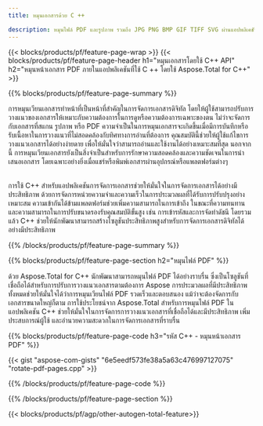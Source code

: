 ```yaml
---
title: หมุนเอกสารด้วย C ++ 

description: หมุนไฟล์ PDF และรูปภาพ รวมถึง JPG PNG BMP GIF TIFF SVG ผ่านแอปพลิเคชัน C++ ของคุณ
---
```


{{< blocks/products/pf/feature-page-wrap >}}
{{< blocks/products/pf/feature-page-header h1="หมุนเอกสารโดยใช้ C++ API" h2="หมุนหน้าเอกสาร PDF ภายในแอปพลิเคชันที่ใช้ C ++ โดยใช้ Aspose.Total for C++" >}}

{{% blocks/products/pf/feature-page-summary %}}

การหมุนเวียนเอกสารทำหน้าที่เป็นหน้าที่สำคัญในการจัดการเอกสารดิจิทัล โดยให้ผู้ใช้สามารถปรับการวางแนวของเอกสารให้เหมาะกับความต้องการในการดูหรือความต้องการเฉพาะของตน ไม่ว่าจะจัดการกับเอกสารที่สแกน รูปภาพ หรือ PDF ความจำเป็นในการหมุนเอกสารจะเกิดขึ้นเมื่อมีการบันทึกหรือรับเนื้อหาในการวางแนวที่ไม่สอดคล้องกับทิศทางการอ่านที่ต้องการ คุณสมบัตินี้ช่วยให้ผู้ใช้แก้ไขการวางแนวเอกสารได้อย่างง่ายดาย เพื่อให้มั่นใจว่าสามารถอ่านและใช้งานได้อย่างเหมาะสมที่สุด นอกจากนี้ การหมุนเวียนเอกสารยังเป็นสิ่งจำเป็นสำหรับการรักษาความสอดคล้องและความชัดเจนในการนำเสนอเอกสาร โดยเฉพาะอย่างยิ่งเมื่อแชร์หรือพิมพ์เอกสารผ่านอุปกรณ์หรือแพลตฟอร์มต่างๆ <br /><br />

การใช้ C++ สำหรับแอปพลิเคชันการจัดการเอกสารช่วยให้มั่นใจในการจัดการเอกสารได้อย่างมีประสิทธิภาพ ด้วยการจัดการหน่วยความจำและความเร็วในการประมวลผลที่ได้รับการปรับปรุงอย่างเหมาะสม ความเข้ากันได้ข้ามแพลตฟอร์มช่วยเพิ่มความสามารถในการเข้าถึง ในขณะที่ความทนทานและความสามารถในการปรับขนาดรองรับคุณสมบัติขั้นสูง เช่น การเข้ารหัสและการจัดทำดัชนี โดยรวมแล้ว C++ ช่วยให้นักพัฒนาสามารถสร้างโซลูชันประสิทธิภาพสูงสำหรับการจัดการเอกสารดิจิทัลได้อย่างมีประสิทธิภาพ

{{% /blocks/products/pf/feature-page-summary  %}}


{{% blocks/products/pf/feature-page-section  h2="หมุนไฟล์ PDF" %}}

ด้วย Aspose.Total for C++ นักพัฒนาสามารถหมุนไฟล์ PDF ได้อย่างราบรื่น ซึ่งเป็นโซลูชันที่เชื่อถือได้สำหรับการปรับการวางแนวเอกสารตามต้องการ Aspose การประมวลผลที่มีประสิทธิภาพทั้งหมดช่วยให้มั่นใจได้ว่าการหมุนเวียนไฟล์ PDF รวดเร็วและตอบสนอง แม้ว่าจะต้องจัดการกับเอกสารขนาดใหญ่ก็ตาม การใช้ประโยชน์จาก Aspose.Total สำหรับการหมุนไฟล์ PDF ในแอปพลิเคชัน C++ ช่วยให้มั่นใจในการจัดการการวางแนวเอกสารที่เชื่อถือได้และมีประสิทธิภาพ เพิ่มประสบการณ์ผู้ใช้ และอำนวยความสะดวกในการจัดการเอกสารที่ราบรื่น

{{% blocks/products/pf/feature-page-code h3="รหัส C++ - หมุนหน้าเอกสาร PDF" %}}

{{< gist "aspose-com-gists" "6e5eedf573fe38a5a63c476997127075" "rotate-pdf-pages.cpp" >}}

{{% /blocks/products/pf/feature-page-code  %}}

{{% /blocks/products/pf/feature-page-section %}}

{{< blocks/products/pf/agp/other-autogen-total-feature>}}
